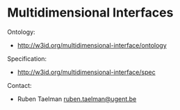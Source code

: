 Multidimensional Interfaces
===

Ontology:
* http://w3id.org/multidimensional-interface/ontology

Specification:
* http://w3id.org/multidimensional-interface/spec

Contact:
* Ruben Taelman <ruben.taelman@ugent.be>

